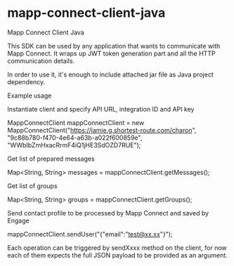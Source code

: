 # mapp-connect-client-java
Mapp Connect Client Java

This SDK can be used by any application that wants to communicate with Mapp Connect. It wraps up JWT token generation part and all the HTTP communication details.

In order to use it, it's enough to include attached jar file as Java project dependency.

Example usage


Instantiate client and specify API URL, integration ID and API key

MappConnectClient mappConnectClient = new MappConnectClient("https://jamie.g.shortest-route.com/charon", "9c88b780-f470-4e64-a63b-a022f600859e",
                "WWbIbZmHxacRrmF4iQ1jHE3SdOZD7RUE");



Get list of prepared messages

Map<String, String> messages = mappConnectClient.getMessages();



Get list of groups

Map<String, String> groups = mappConnectClient.getGroups();



Send contact profile to be processed by Mapp Connect and saved by Engage

mappConnectClient.sendUser("{\"email\":\"test@xx.xx\"}");



Each operation can be triggered by sendXxxx method on the client, for now each of them expects the full JSON payload to be provided as an argument.
